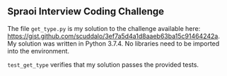 ## Spraoi Interview Coding Challenge

The file `get_type.py` is my solution to the challenge available here: https://gist.github.com/scuddalo/3ef7a5d4a1d8aaeb63ba15c91464242a.  My solution was written in Python 3.7.4.  No libraries need to be imported into the environment.


`test_get_type` verifies that my solution passes the provided tests.

